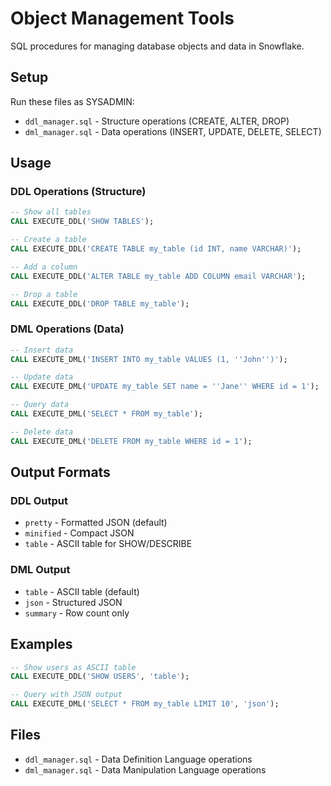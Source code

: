 # Object Management Tools

SQL procedures for managing database objects and data in Snowflake.

## Setup

Run these files as SYSADMIN:
- `ddl_manager.sql` - Structure operations (CREATE, ALTER, DROP)
- `dml_manager.sql` - Data operations (INSERT, UPDATE, DELETE, SELECT)

## Usage

### DDL Operations (Structure)

```sql
-- Show all tables
CALL EXECUTE_DDL('SHOW TABLES');

-- Create a table
CALL EXECUTE_DDL('CREATE TABLE my_table (id INT, name VARCHAR)');

-- Add a column
CALL EXECUTE_DDL('ALTER TABLE my_table ADD COLUMN email VARCHAR');

-- Drop a table
CALL EXECUTE_DDL('DROP TABLE my_table');
```

### DML Operations (Data)

```sql
-- Insert data
CALL EXECUTE_DML('INSERT INTO my_table VALUES (1, ''John'')');

-- Update data
CALL EXECUTE_DML('UPDATE my_table SET name = ''Jane'' WHERE id = 1');

-- Query data
CALL EXECUTE_DML('SELECT * FROM my_table');

-- Delete data
CALL EXECUTE_DML('DELETE FROM my_table WHERE id = 1');
```

## Output Formats

### DDL Output
- `pretty` - Formatted JSON (default)
- `minified` - Compact JSON
- `table` - ASCII table for SHOW/DESCRIBE

### DML Output  
- `table` - ASCII table (default)
- `json` - Structured JSON
- `summary` - Row count only

## Examples

```sql
-- Show users as ASCII table
CALL EXECUTE_DDL('SHOW USERS', 'table');

-- Query with JSON output
CALL EXECUTE_DML('SELECT * FROM my_table LIMIT 10', 'json');
```

## Files

- `ddl_manager.sql` - Data Definition Language operations
- `dml_manager.sql` - Data Manipulation Language operations